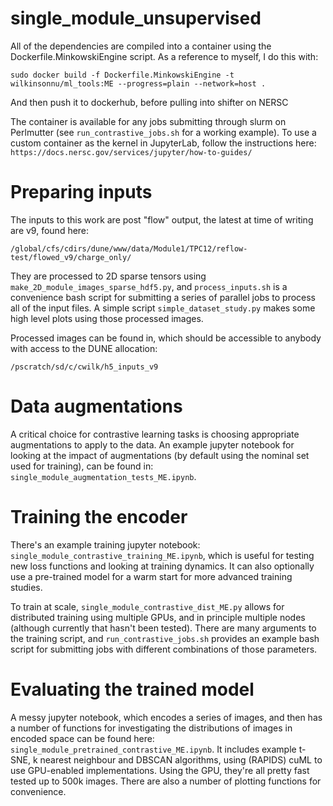 # single_module_unsupervised

All of the dependencies are compiled into a container using the Dockerfile.MinkowskiEngine script. As a reference to myself, I do this with:
```
sudo docker build -f Dockerfile.MinkowskiEngine -t wilkinsonnu/ml_tools:ME --progress=plain --network=host .
```
And then push it to dockerhub, before pulling into shifter on NERSC

The container is available for any jobs submitting through slurm on Perlmutter (see `run_contrastive_jobs.sh` for a working example). To use a custom container as the kernel in JupyterLab, follow the instructions here: `https://docs.nersc.gov/services/jupyter/how-to-guides/`

# Preparing inputs
The inputs to this work are post "flow" output, the latest at time of writing are v9, found here: 
```
/global/cfs/cdirs/dune/www/data/Module1/TPC12/reflow-test/flowed_v9/charge_only/
```
They are processed to 2D sparse tensors using `make_2D_module_images_sparse_hdf5.py`, and `process_inputs.sh` is a convenience bash script for submitting a series of parallel jobs to process all of the input files. A simple script `simple_dataset_study.py` makes some high level plots using those processed images.

Processed images can be found in, which should be accessible to anybody with access to the DUNE allocation:
```
/pscratch/sd/c/cwilk/h5_inputs_v9
```

# Data augmentations
A critical choice for contrastive learning tasks is choosing appropriate augmentations to apply to the data. An example jupyter notebook for looking at the impact of augmentations (by default using the nominal set used for training), can be found in: `single_module_augmentation_tests_ME.ipynb`.

# Training the encoder
There's an example training jupyter notebook: `single_module_contrastive_training_ME.ipynb`, which is useful for testing new loss functions and looking at training dynamics. It can also optionally use a pre-trained model for a warm start for more advanced training studies.

To train at scale, `single_module_contrastive_dist_ME.py` allows for distributed training using multiple GPUs, and in principle multiple nodes (although currently that hasn't been tested). There are many arguments to the training script, and `run_contrastive_jobs.sh` provides an example bash script for submitting jobs with different combinations of those parameters.

# Evaluating the trained model
A messy jupyter notebook, which encodes a series of images, and then has a number of functions for investigating the distributions of images in encoded space can be found here: `single_module_pretrained_contrastive_ME.ipynb`. It includes example t-SNE, k nearest neighbour and DBSCAN algorithms, using (RAPIDS) cuML to use GPU-enabled implementations. Using the GPU, they're all pretty fast tested up to 500k images. There are also a number of plotting functions for convenience.
